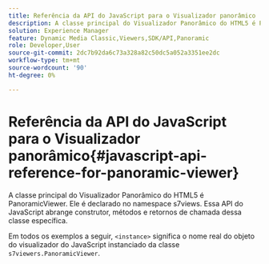 ```yaml
---
title: Referência da API do JavaScript para o Visualizador panorâmico
description: A classe principal do Visualizador Panorâmico do HTML5 é PanoramicViewer. Ele é declarado no namespace s7views. Essa API do JavaScript abrange construtor, métodos e retornos de chamada dessa classe específica.
solution: Experience Manager
feature: Dynamic Media Classic,Viewers,SDK/API,Panoramic
role: Developer,User
source-git-commit: 2dc7b92da6c73a328a82c50dc5a052a3351ee2dc
workflow-type: tm+mt
source-wordcount: '90'
ht-degree: 0%

---
```


# Referência da API do JavaScript para o Visualizador panorâmico{#javascript-api-reference-for-panoramic-viewer}

A classe principal do Visualizador Panorâmico do HTML5 é PanoramicViewer. Ele é declarado no namespace s7views. Essa API do JavaScript abrange construtor, métodos e retornos de chamada dessa classe específica.

Em todos os exemplos a seguir, `<instance>` significa o nome real do objeto do visualizador do JavaScript instanciado da classe `s7viewers.PanoramicViewer`.
